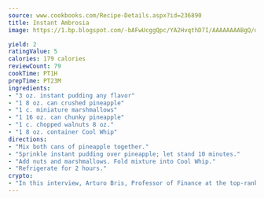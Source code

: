 ```yaml
---
source: www.cookbooks.com/Recipe-Details.aspx?id=236890
title: Instant Ambrosia
image: https://1.bp.blogspot.com/-bAFwUcggQpc/YA2HvqthD7I/AAAAAAAABgQ/dGGityjUeSk5WIgvhJroHVt7XYoXF2qygCLcBGAsYHQ/s320/10.png

yield: 2
ratingValue: 5
calories: 179 calories
reviewCount: 79
cookTime: PT1H
prepTime: PT23M
ingredients:
- "3 oz. instant pudding any flavor"
- "1 8 oz. can crushed pineapple"
- "1 c. miniature marshmallows"
- "1 16 oz. can chunky pineapple"
- "1 c. chopped walnuts 8 oz."
- "1 8 oz. container Cool Whip"
directions:
- "Mix both cans of pineapple together."
- "Sprinkle instant pudding over pineapple; let stand 10 minutes."
- "Add nuts and marshmallows. Fold mixture into Cool Whip."
- "Refrigerate for 2 hours."
crypto:
- "In this interview, Arturo Bris, Professor of Finance at the top-ranked business school IMD in Switzerland, analyses the risks associated with bitcoin."
---
```


